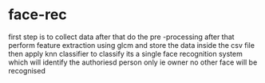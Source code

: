 # face-rec
first step is to  collect data after that  do the pre -processing after that perform feature extraction using glcm and store the data inside the csv file then apply knn classifier to classify 
its a single face recognition system which will identify the authoriesd person only ie owner no other face will be recognised 

